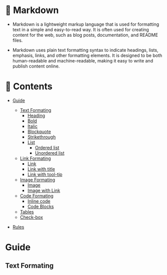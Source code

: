 # 📑 Markdown

- Markdown is a lightweight markup language that is used for formatting text in a simple and easy-to-read way. It is often used for creating content for the web, such as blog posts, documentation, and README files. 

- Markdown uses plain text formatting syntax to indicate headings, lists, emphasis, links, and other formatting elements. It is designed to be both human-readable and machine-readable, making it easy to write and publish content online.

# 📝 Contents

- [Guide](#guide)
    - [Text Formating]()
        - [Heading]()
        - [Bold]()
        - [Italic]()
        - [Blockquote]()
        - [Strikethrough]()
        - [List]()
            - [Ordered list]()
            - [Unordered list]()
    - [Link Formating]()
        - [Link]()
        - [Link with title]()
        - [Link with tool-tip]()
    - [Image Formating]()
        - [Image]()
        - [Image with Link]()
    - [Code Formating]()
        - [Inline code]()
        - [Code Blocks]()
    - [Tables]()
    - [Check-box]()

- [Rules]()
# Guide

## Text Formating

